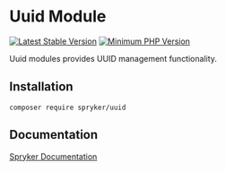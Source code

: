 # Uuid Module
[![Latest Stable Version](https://poser.pugx.org/spryker/uuid/v/stable.svg)](https://packagist.org/packages/spryker/uuid)
[![Minimum PHP Version](https://img.shields.io/badge/php-%3E%3D%208.1-8892BF.svg)](https://php.net/)

Uuid modules provides UUID management functionality.

## Installation

```
composer require spryker/uuid
```

## Documentation

[Spryker Documentation](https://docs.spryker.com)

